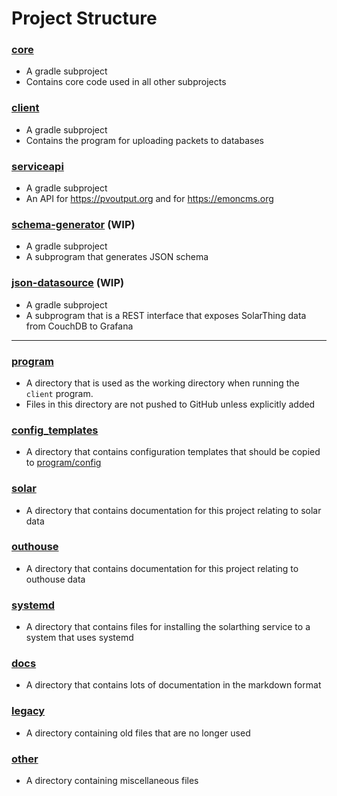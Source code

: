 # Project Structure

### [core](../../core)
* A gradle subproject
* Contains core code used in all other subprojects
### [client](../../client)
* A gradle subproject
* Contains the program for uploading packets to databases
### [serviceapi](../../serviceapi)
* A gradle subproject
* An API for https://pvoutput.org and for https://emoncms.org
### [schema-generator](../../schema-generator) (WIP)
* A gradle subproject
* A subprogram that generates JSON schema
### [json-datasource](../../json-datasource) (WIP)
* A gradle subproject
* A subprogram that is a REST interface that exposes SolarThing data from CouchDB to Grafana

---

### [program](../../program)
* A directory that is used as the working directory when running the `client` program.
* Files in this directory are not pushed to GitHub unless explicitly added
### [config_templates](../../config_templates)
* A directory that contains configuration templates that should be copied to [program/config](../../program/config)
### [solar](../../solar)
* A directory that contains documentation for this project relating to solar data
### [outhouse](../../legacy/outhouse)
* A directory that contains documentation for this project relating to outhouse data
### [systemd](../../systemd)
* A directory that contains files for installing the solarthing service to a system that uses systemd
### [docs](../../docs)
* A directory that contains lots of documentation in the markdown format
### [legacy](../../legacy)
* A directory containing old files that are no longer used
### [other](../../other)
* A directory containing miscellaneous files
